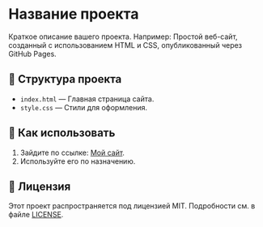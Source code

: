 # Название проекта

Краткое описание вашего проекта. Например:
Простой веб-сайт, созданный с использованием HTML и CSS, опубликованный через GitHub Pages.

## 📂 Структура проекта

- `index.html` — Главная страница сайта.
- `style.css` — Стили для оформления.

## 🚀 Как использовать

1. Зайдите по ссылке: [Мой сайт](https://github.com/jjustik/Hearts-of-Iron-4/).
2. Используйте его по назначению.

## 📜 Лицензия

Этот проект распространяется под лицензией MIT. Подробности см. в файле [LICENSE](LICENSE).

